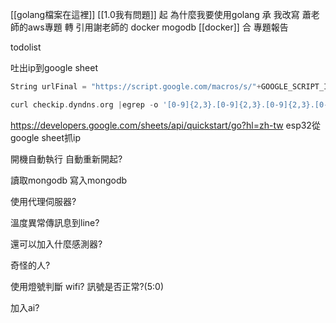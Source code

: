 [[golang檔案在這裡]]
[[1.0我有問題]]
起 
	為什麼我要使用golang
承 
	我改寫 蕭老師的aws專題
轉 
	引用謝老師的 docker mogodb
	[[docker]]
合 
	專題報告

todolist

吐出ip到google sheet
``` go
String urlFinal = "https://script.google.com/macros/s/"+GOOGLE_SCRIPT_ID+"/exec?"+"date=" + asString + "&sensor=" + String(count);

curl checkip.dyndns.org |egrep -o '[0-9]{2,3}.[0-9]{2,3}.[0-9]{2,3}.[0-9]{2,3}'
```

https://developers.google.com/sheets/api/quickstart/go?hl=zh-tw
esp32從google sheet抓ip

開機自動執行
自動重新開起?

讀取mongodb
寫入mongodb

使用代理伺服器?

溫度異常傳訊息到line?

還可以加入什麼感測器?

奇怪的人?

使用燈號判斷 wifi?
訊號是否正常?(5:0)

加入ai?

